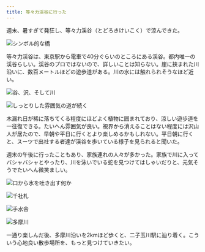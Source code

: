 ```yaml
---
title: 等々力渓谷に行った
---
```

週末、暑すぎて発狂し、等々力渓谷（とどろきけいこく）で涼んできた。

![](https://lh3.googleusercontent.com/UxAXQap7FdtgdXqfTaaZ1AbyZ8QoBzB0KkeKUrK-FMi-pEl2zg4p6RS2tLDQu9VnPSqEhJDwVoqWg8u4ks0q5avXvt-eXDdU3kqxYvAlFt9vg03gHiMNjvshvzkqvoYoS1ZXpsZ_9hy2o6z1Ou_rB_9M92_JOTAzEhTS0AVBDPVllI6YQj3TSMeFdg "シンボル的な橋")

等々力渓谷は、東京駅から電車で40分ぐらいのところにある渓谷。都内唯一の渓谷らしい。渓谷のプロではないので、詳しいことは知らない。崖に挟まれた川沿いに、数百メートルほどの遊歩道がある。川の水には触れられそうなほど近い。

![](https://lh4.googleusercontent.com/zhpNYnFB9-kwrmIoikaE7Q-73X9L3w1DUDd8YpIrm2liOPWS8yVDbA9zjZapOnvbyHq1o7aKpTWxVBB6Zuc-NZjSSW6rEPah_Z_nA-8rRoncTNWZTQ2VvnDM0fqBLWtMlN-YokClvdcVwv3M1bmUHuz2aRyKn8zV5eENXyLRnRkBCaBj_RA75rUFMA "谷、沢、そして川")

![](https://lh5.googleusercontent.com/oZ3AePVIpuAqn1F0DgJc_OZUzFk2O38M2kPscUDbgrXPhSikHWQkWSBl9oMN-TYsbBtVIDHrCS7un451KTUd0E7tmIApwiuw1WADsdCpPDQThNSwVe61IcnN8AaGMUYCJS7sRnMA82vUSkTQZ9mVvtkeo88IO4yWozN3fFIeunoPHsENlYh7ejfiAQ "しっとりした雰囲気の道が続く")

木漏れ日が稀に落ちてくる程度にほどよく植物に囲まれており、涼しい遊歩道を一往復できる。たいへん雰囲気が良い。視界から消えることはない程度には沢山人が居たので、早朝や平日に行くとより楽しめるかもしれない。平日朝に行くと、スーツで出社する者達が渓谷を歩いている様子を見られると聞いた。

週末の午後に行ったこともあり、家族連れの人々が多かった。家族で川に入ってバシャバシャとやったり、川を泳いでいる蛇を見つけてはしゃいだりと、元気そうでたいへん微笑ましい。

![](https://lh3.googleusercontent.com/xZcBY4WoZS52Dg8ZES1_5jtsevCVCww8FrhE-g3_qICnOocJUkELFjWzbqy9v45Gyc_UVjNUhzK5WhmDBiaWiD0orptBHmlaihAyuKRVwtH9mPHrVZX4v7G9NFwg2i6fuCWSZTGvje6C6eZJeG4dNUjyJMtiauZ6bGHFndTtWuSTxXTSpLEqIxBS9Q "口から水を吐き出す何か")

![](https://lh3.googleusercontent.com/boN6o444j9i2kqtgFSMv64s_AkEhQWGesy1HvuaEEoSjiMZUF7i114m2Ia-lTavz4kMb8_xV_0Jq6ZFM0duVxIXUf6-TTXkOYiVXuk7PKMeD2aC7fkSgJHLSQp-NlasHO-kLwlvQL9QbPqlsHpWlVVgfISjHs_HZUT7D25RH4LPtGej5m0h7zwpA7Q "千社札")

![](https://lh5.googleusercontent.com/tQ-Pkf9g9-Dt2ZQ9VOek14apxFdzi6qBNxXMzlSX1QR5XcKyfiSN1FrUSRCf18_yApHyaOuul3keCZov5yn6SBRsvXYAg15oez6cynSLK4a0sZAsTQcvK6GobjNcmXQmTXToD6ZFyCWv2iQhhdU06Vse3KQ5nNZ1nMoODGlI4eWGHEbRQqOHvhHFKQ "手水舎")

![](https://lh4.googleusercontent.com/FM_a5E4IhKcGvC874qRk5LkJJkzvlQ2dqBiifppDoXJ4bW_d3XnNiE3uojNCJcTrN4_wH5d6fHXOOkam99Dpor8KX_4igZW9OWl_5LQ09GqiMzh-5EpgN_mt2De-Xt7LfrB95hjg2SRx2Asn5H324BCNpzy8B3DL85ookbKD2NreWhJmrkzo4LhnJg "多摩川")

一通り楽しんだ後、多摩川沿いを2kmほど歩くと、二子玉川駅に辿り着く。こういう心地良い散歩場所を、もっと見つけていきたい。
